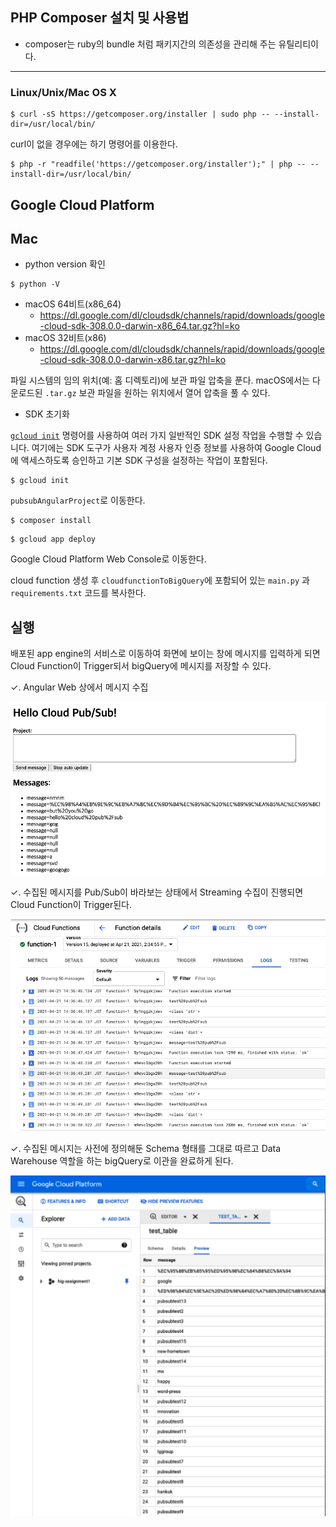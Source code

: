 ## PHP Composer 설치 및 사용법

- composer는 ruby의 bundle 처럼 패키지간의 의존성을 관리해 주는 유틸리티이다.

---

### Linux/Unix/Mac OS X

```
$ curl -sS https://getcomposer.org/installer | sudo php -- --install-dir=/usr/local/bin/
```

curl이 없을 경우에는 하기 명령어를 이용한다.

```
$ php -r "readfile('https://getcomposer.org/installer');" | php -- --install-dir=/usr/local/bin/
```



## Google Cloud Platform 

## Mac

- python version 확인

```
$ python -V
```



- macOS 64비트(x86_64)
  - https://dl.google.com/dl/cloudsdk/channels/rapid/downloads/google-cloud-sdk-308.0.0-darwin-x86_64.tar.gz?hl=ko
- macOS 32비트(x86)
  - https://dl.google.com/dl/cloudsdk/channels/rapid/downloads/google-cloud-sdk-308.0.0-darwin-x86.tar.gz?hl=ko 

파일 시스템의 임의 위치(예: 홈 디렉토리)에 보관 파일 압축을 푼다. macOS에서는 다운로드된 `.tar.gz` 보관 파일을 원하는 위치에서 열어 압축을 풀 수 있다.



- SDK 초기화

[`gcloud init`](https://cloud.google.com/sdk/gcloud/reference/init?hl=ko) 명령어를 사용하여 여러 가지 일반적인 SDK 설정 작업을 수행할 수 있습니다. 여기에는 SDK 도구가 사용자 계정 사용자 인증 정보를 사용하여 Google Cloud에 액세스하도록 승인하고 기본 SDK 구성을 설정하는 작업이 포함된다.

```
$ gcloud init
```



`pubsubAngularProject`로 이동한다. 

```
$ composer install
```

```
$ gcloud app deploy
```



Google Cloud Platform Web Console로 이동한다. 

cloud function 생성 후 `cloudfunctionToBigQuery`에 포함되어 있는 `main.py` 과 `requirements.txt` 코드를 복사한다.



## 실행

배포된 app engine의 서비스로 이동하여 화면에 보이는 창에 메시지를 입력하게 되면 Cloud Function이 Trigger되서 bigQuery에 메시지를 저장할 수 있다.

✓. Angular Web 상에서 메시지 수집

![이미지1](./public/angularWeb.png)

✓. 수집된 메시지를 Pub/Sub이 바라보는 상태에서 Streaming 수집이 진행되면 Cloud Function이 Trigger된다.

![이미지2](./public/cloudFunction.png)

✓. 수집된 메시지는 사전에 정의해둔 Schema 형태를 그대로 따르고 Data Warehouse 역할을 하는 bigQuery로 이관을 완료하게 된다.

![이미지3](./public/bigQuery.png)






